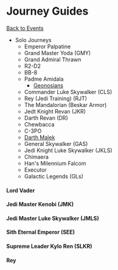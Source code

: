 # Journey Guides

[Back to Events](../README.md)

- Solo Journeys
  - Emperor Palpatine
  - Grand Master Yoda (GMY)
  - Grand Admiral Thrawn
  - R2-D2
  - BB-8
  - Padme Amidala
    - [Geonosians](#geonosians-geos)
  - Commander Luke Skywalker (CLS)
  - Rey (Jedi Training) (RJT)
  - The Mandalorian (Beskar Armor)
  - Jedt Knight Revan (JKR)
  - Darth Revan (DR)
  - Chewbacca
  - C-3PO
  - [Darth Malek](../Teams/Darth%20Malek%20Event.md)
  - General Skywalker (GAS)
  - Jedi Knight Luke Skywalker (JKLS)
  - Chimaera
  - Han's Milennium Falcom
  - Executor
  - Galactic Legends (GLs)

#### Lord Vader

#### Jedi Master Kenobi (JMK)

#### Jedi Master Luke Skywalker (JMLS)

#### Sith Eternal Emperor (SEE)

#### Supreme Leader Kylo Ren (SLKR)

#### Rey

